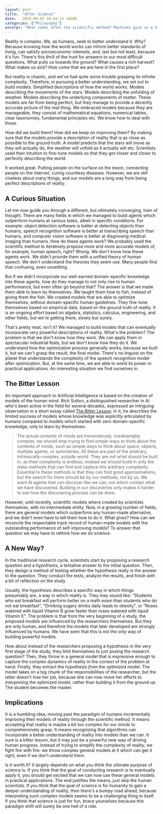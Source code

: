 ```yaml
---
layout: post
title:  "After Science"
date:   2020-09-05 10:44:13 +0200
categories: ["Philosophy"]
excerpt: "What comes after the scientific method? Machines give us a hint."
---
```

Reality is complex. We, as humans, seek to better understand it. Why? Because knowing how the world works can inform better standards of living, can satisfy socioeconomic interests, and, last but not least, because it's fun. There's this thrill of the hunt for answers to our most difficult questions. What pulls us towards the ground? What causes a rich harvest? What makes us sick? How come that we are here in the first place?

But reality is chaotic, and we've had quite some trouble grasping its infinite complexity. Therefore, in pursuing a better understanding, we set out to build models. Simplified descriptions of how the world works. Models describing the movements of the stars. Models describing the unfolding of weather. Models describing the underlying components of matter. These models are far from being perfect, but they manage to provide a decently accurate picture of the real thing. We embraced models because they are manageable, they consist of mathematical equations, numerical tables, clear taxonomies, fundamental principles etc. We know how to deal with those.

How did we build them? How did we keep on improving them? By making sure that the models provide a description of reality that is as close as possible to the ground truth. A model predicts that the stars will move as they will actually do, the weather will unfold as it actually will etc. Scientists used their intuition to fine-tune models so that they got closer and closer to perfectly describing the world.

It worked great. Putting people on the surface on the moon, connecting people on the internet, curing countless diseases. However, we are still clueless about many things, and our models are a long way from being perfect descriptions of reality.

## A Curious Situation

Let me now guide you through a different, but ultimately converging, train of thought. There are many fields in which we managed to build agents which outperform humans at various tasks, albeit in specific conditions. For example: object detection software is better at detecting objects than humans, speech recognition software is better at transcribing speech than humans, and computer vision software is better at diagnosing medical imaging than humans. How do these agents work? We probably used the scientific method to iteratively propose more and more accurate models of, for example, human speech, right? Wrong. We don't know how these agents work. We didn't provide them with a unified theory of human speech. We don't understand the theories they seem use. Many people find that confusing, even unsettling.

But if we didn't incorporate our well-earned domain-specific knowledge into these agents, how do they manage to not only rise to human performance, but even often go beyond that? The answer is that we made them able to learn by themselves. We taught them how to fish, instead of giving them the fish. We created models that are able to optimize themselves, without domain-specific human guidelines. They fine-tune themselves based on empirical data, based on the ground truth of reality. It is an ongoing effort based on algebra, statistics, calculus, engineering, and other fields, but we're getting there, slowly but surely.

That's pretty neat, isn't it? We managed to build models that can eventually incorporate very powerful descriptions of reality. What's the problem? The problem is that we don't know how they work. We can apply them in spectacular industrial feats, but we don't know how they do it. We understand how the optimization process generally works, because we built it, but we can't grasp the result, the final model. There's no linguist on the planet that understands the complexity of the speech recognition model after optimization. But, at the same time, we are able to wield its power in practical applications. An interesting situation we find ourselves in.

## The Bitter Lesson

An important approach to Artificial Intelligence is based on the creation of models of the human mind. Rich Sutton, a distinguished researcher in AI who's been active in the field for several decades, expressed an intriguing observation in a short essay called [The Bitter Lesson](http://incompleteideas.net/IncIdeas/BitterLesson.html). In it, he describes the limited success of models whose knowledge was explicitly articulated by humans compared to models which started with zero domain-specific knowledge, only to learn by themselves:

> The actual contents of minds are tremendously, irredeemably complex; we should stop trying to find simple ways to think about the contents of minds, such as simple ways to think about space, objects, multiple agents, or symmetries. All these are part of the arbitrary, intrinsically-complex, outside world. They are not what should be built in, as their complexity is endless; instead we should build in only the meta-methods that can find and capture this arbitrary complexity. Essential to these methods is that they can find good approximations, but the search for them should be by our methods, not by us. We want AI agents that can discover like we can, not which contain what we have discovered. Building in our discoveries only makes it harder to see how the discovering process can be done.

However, until recently, scientific models where created by scientists themselves, with no intermediate entity. Now, in a growing number of fields, there are general models which outperform any human-made alternative, and we didn't even have to tell them how to do it. What gives? How can we reconcile the respectable track record of human-made models with the outstanding performance of self-improving models? To answer that question we may have to rethink how we do science.

## A New Way?

In the traditional research cycle, scientists start by proposing a research question and a hypothesis, a tentative answer to the initial question. Then, they design a method of testing whether the hypothesis really is the answer to the question. They conduct the tests, analyze the results, and finish with a bit of reflection on the study. 

Usually, the hypothesis describes a specific way in which things presumably are, a way in which reality *is*. They may sound like: "Students who eat breakfast will perform better on a math exam than students who do not eat breakfast", "Drinking sugary drinks daily leads to obesity", or "Roses watered with liquid Vitamin B grow faster than roses watered with liquid Vitamin E". The problem is that from the very beginning of a study, the proposed models are influenced by the researchers themselves. But they are only human, and therefore the models that later developed are strongly influenced by humans. We have seen that this is not the only way of building powerful models.

How about instead of the researchers proposing a hypothesis in the very first stage of the study, they limit themselves to just posing the research question? Then, they throw in a general model that is expressive enough to capture the complex dynamics of reality in the context of the problem at hand. Finally, they extract the hypothesis *from* the optimized model. The model takes on a big chunk of the responsibilities of the researcher, but the latter doesn't lose her job, because she can now move her efforts to *interpreting* the optimized model, rather than building it from the ground up. The student becomes the master.

## Implications

It is a humbling idea, moving past the paradigm of humans incrementally improving their models of reality through the scientific method. It means accepting that reality is maybe a bit too complex for our minds to comprehensively grasp. It means recognizing that algorithms can incorporate a better understanding of reality into models than we can. It sure is a bitter lesson, but it may just be a powerful new way of driving human progress. Instead of trying to simplify the complexity of reality, we fight fire with fire: we throw complex general models at it which can get it right, even if we don't understand them.

Is it worth it? It largely depends on what you think the ultimate purpose of science is. If you think that the goal of conducting research is to eventually *apply* it, you should get excited that we can now use these general models in practical applications. The end justifies the means, just skip the human scientists. If you think that the goal of science is for humanity to gain a deeper understanding of reality, then there's a bumpy road ahead, because interpreting such complex models seems to be a challenging thing in itself. If you think that science is just for fun, brace yourselves because this paradigm shift will surely be one hell of a ride.
